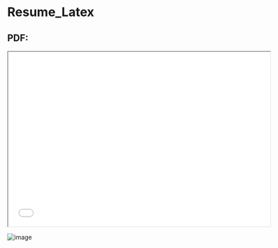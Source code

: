 # Resume_Latex

## PDF:

<iframe src="sample.pdf" width="600" height="400"></iframe>




![image](https://github.com/user-attachments/assets/e7fe1375-a610-4a21-81d4-5491c79ed7a9)
